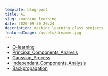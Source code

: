 ```yaml
---
template: blog-post
title: AI
slug: /machine_learning
date: 2020-09-30 20:24
description: machine learning class projects
featuredImage: /assets/dreamer.jpg
---
```

<!--StartFragment-->

* [Q-learning](https://nicolas-robotics-portfolio-temp.netlify.app/static/e903a72916ce71204d211f9990ecb8b5/Q-learning.pdf)
* [Principal_Components_Analysis](https://nicolas-robotics-portfolio-temp.netlify.app/static/d6ce90be4b24098b0c3bfae797d1b871/Principal_Components_Analysis.pdf)
* [](https://nicolas-robotics-portfolio-temp.netlify.app/static/d6ce90be4b24098b0c3bfae797d1b871/Principal_Components_Analysis.pdf)[Gaussian_Process](https://nicolas-robotics-portfolio-temp.netlify.app/static/06e4e0973e9882edf92e9ad168b39739/Gaussian_Process.pdf)
* [Independant_Components_Analysis](https://nicolas-robotics-portfolio-temp.netlify.app/static/b4a4516706c1447d89b765ea637932b0/Independant_Components_Analysis.pdf)
* [Backpropagation](https://nicolas-robotics-portfolio-temp.netlify.app/static/c908a4217df3ff66e8c9a72ed4675850/Backpropagation.pdf)

<!--EndFragment-->